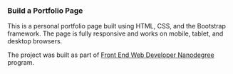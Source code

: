 ### Build a Portfolio Page

This is a personal portfolio page built using HTML, CSS, and the Bootstrap framework. The page is fully responsive and works on mobile, tablet, and desktop browsers.

The project was built as part of [Front End Web Developer Nanodegree](https://www.udacity.com/course/front-end-web-developer-nanodegree--nd001) program.
